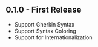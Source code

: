 ## 0.1.0 - First Release
* Support Gherkin Syntax
* Support Syntax Coloring
* Support for Internationalization
